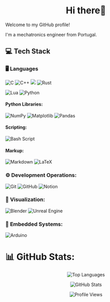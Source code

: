 <h1 align="center">Hi there👋</h1>

Welcome to my GitHub profile!

I'm a mechatronics engineer from Portugal.

## 💻 Tech Stack  

### 🖥️ **Languages**  
<p align="left">
  <img src="https://img.shields.io/badge/c-%2300599C.svg?style=for-the-badge&logo=c&logoColor=white" alt="C"/>
  <img src="https://img.shields.io/badge/c++-%2300599C.svg?style=for-the-badge&logo=c%2B%2B&logoColor=white" alt="C++"/>
  <img src="https://img.shields.io/badge/c%23-%23239120.svg?style=for-the-badge&logo=csharp&logoColor=white alt="C#""/>
  <img src="https://img.shields.io/badge/rust-%23000000.svg?style=for-the-badge&logo=rust&logoColor=white" alt="Rust"/>
</p>

<p align="left">
  <img src="https://img.shields.io/badge/lua-%232C2D72.svg?style=for-the-badge&logo=lua&logoColor=white" alt="Lua"/>
  <img src="https://img.shields.io/badge/python-3670A0?style=for-the-badge&logo=python&logoColor=ffdd54" alt="Python"/>
</p>

#### Python Libraries:

<p align="left">
  <img src="https://img.shields.io/badge/numpy-%23013243.svg?style=for-the-badge&logo=numpy&logoColor=white" alt="NumPy"/>
  <img src="https://img.shields.io/badge/Matplotlib-%23ffffff.svg?style=for-the-badge&logo=Matplotlib&logoColor=black" alt="Matplotlib"/>
  <img src="https://img.shields.io/badge/pandas-%23150458.svg?style=for-the-badge&logo=pandas&logoColor=white" alt="Pandas"/>
</p>

#### Scripting:

<p align="left">
  <img src="https://img.shields.io/badge/bash_script-%23121011.svg?style=for-the-badge&logo=gnu-bash&logoColor=white" alt="Bash Script"/>
</p>

#### Markup:

<p align="left">
  <img src="https://img.shields.io/badge/markdown-%23000000.svg?style=for-the-badge&logo=markdown&logoColor=white" alt="Markdown"/>
  <img src="https://img.shields.io/badge/latex-%23008080.svg?style=for-the-badge&logo=latex&logoColor=white" alt="LaTeX"/>
</p>

### ⚙️ **Development Operations:**

<p align="left">
  <img src="https://img.shields.io/badge/git-%23F05033.svg?style=for-the-badge&logo=git&logoColor=white" alt="Git"/>
  <img src="https://img.shields.io/badge/github-%23121011.svg?style=for-the-badge&logo=github&logoColor=white" alt="GitHub"/>
  <img src="https://img.shields.io/badge/Notion-%23000000.svg?style=for-the-badge&logo=notion&logoColor=white" alt="Notion"/>
</p>

### 🎨 **Visualization:**

<p align="left">
  <img src="https://img.shields.io/badge/blender-%23F5792A.svg?style=for-the-badge&logo=blender&logoColor=white" alt="Blender"/>
  <img src="https://img.shields.io/badge/unrealengine-%23313131.svg?style=for-the-badge&logo=unrealengine&logoColor=white" alt="Unreal Engine"/>
</p>

### 🔌 **Embedded Systems:**

<p align="left">
  <img src="https://img.shields.io/badge/-Arduino-00979D?style=for-the-badge&logo=Arduino&logoColor=white" alt="Arduino"/>
</p>






# 📊 GitHub Stats:
<p align="center">
  <img src="https://github-readme-stats.vercel.app/api/top-langs/?username=goncalotr&theme=chartreuse-dark&hide_border=true&include_all_commits=true&count_private=true&layout=donut-vertical&langs_count=8" alt="Top Languages" />
</p>

<p align="center">
  <img src="https://github-readme-stats.vercel.app/api?username=goncalotr&theme=chartreuse-dark&hide_border=true&include_all_commits=true&count_private=true" alt="GitHub Stats" />
</p>

<p align="center">
  <img src="https://komarev.com/ghpvc/?username=goncalotr&label=Profile%20views&color=0e75b6&style=flat" alt="Profile Views" />
</p>


